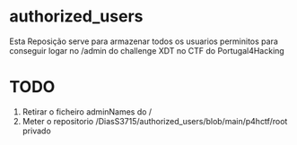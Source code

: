 # authorized_users

Esta Reposição serve para armazenar todos os usuarios perminitos para conseguir logar no /admin do challenge XDT no CTF do Portugal4Hacking

# TODO

1. Retirar o ficheiro adminNames do /
2. Meter o repositorio /DiasS3715/authorized_users/blob/main/p4hctf/root privado
